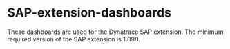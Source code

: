 # SAP-extension-dashboards

These dashboards are used for the Dynatrace SAP extension. The minimum required version of the SAP extension is 1.090.
